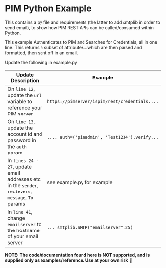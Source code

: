 # PIM Python Example
This contains a py file and requirements (the latter to add smtplib in order to send email), 
to show how PIM REST APIs can be called/consumed within Python.

This example Authenticates to PIM and Searches for Credentials, all in one line.
This returns a subset of attributes...which are then parsed and formatted, then sent off in an email.

Update the following in example.py

Update Description | Example
-------------------|-----------
On `line 12`, update the `url` variable to reference your PIM server | `https://pimserver/ispim/rest/credentials....`
On `line 13`, update the account id and password in the `auth` param | `.... auth=('pimadmin', 'Test1234'),verify...`
In `lines 24 - 27`, update email addresses etc in the `sender`, `recievers`, `message`, `To` params | see example.py for example
In `line 41`, change `emailserver` to the hostname of your email server | `... smtplib.SMTP("emailserver",25)`

**NOTE: The code/documentation found here is NOT supported, and is supplied only as examples/reference.
Use at your own risk** :metal:

